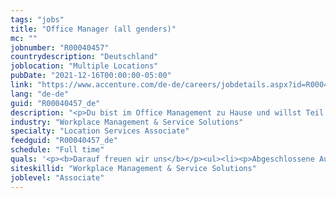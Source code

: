 ```yaml
---
tags: "jobs"
title: "Office Manager (all genders)"
mc: ""
jobnumber: "R00040457"
countrydescription: "Deutschland"
joblocation: "Multiple Locations"
pubDate: "2021-12-16T00:00:00-05:00"
link: "https://www.accenture.com/de-de/careers/jobdetails.aspx?id=R00040457_de"
lang: "de-de"
guid: "R00040457_de"
description: "<p>Du bist im Office Management zu Hause und willst Teil eines motivierten aufgeschlossenen Teams werden das sein Arbeitsumfeld in einem tollen Miteinander aktiv mitgestaltet? Du hast Lust eigene Ideen einzubringen und dich fachlich und persönlich weiterzuentwickeln? Das ist genau dein Ding?</p><p></p><p>Dann lebe deine Leidenschaft in einer Position die dich direkt ins Team von SinnerSchrader führt. Als eine der führenden Digitalagenturen Europas konzentrieren wir uns auf das Design und die Entwicklung digitaler Produkte und Services. So unterstützen wir die digitale Transformation namhafter Unternehmen seit 2017 als Teil von Accenture Interactive.</p><p></p><p><b>Das erwartet dich</b></p><ul><li><p>Im Office Management bist du die erste Anlaufstelle für unsere Mitarbeitenden Kunden und Dienstleister am Standort München</p></li><li><p>Hier zeigst du dich im Umgang mit deinen Gesprächspartnern freundlich und aufgeschlossen und verstehst dich dabei selbst als Dienstleister:in.</p></li><li><p>Neben klassischen Empfangstätigkeiten engagierst du dich in der Büro- und Hausorganisation sowie im Bestellwesen.</p></li><li><p>Ein besonderes Augenmerk legst du auf exzellenten Service – d. h. du koordinierst die Reinigung Catering und überwachst die Sicherheitsvorschriften.</p></li><li><p>Während Meetings und Veranstaltungen nimmst du die Wünsche unserer Besucher freundlich auf und kümmerst dich um eine zügige Umsetzung.</p></li><li><p>Außerdem sorgst du mit deinen Kolleginnen und Kollegen dafür dass unsere schönen Büroräume auch zukünftig schön bleiben.</p></li></ul>"
industry: "Workplace Management & Service Solutions"
specialty: "Location Services Associate"
feedguid: "R00040457_de"
schedule: "Full time"
quals: '<p><b>Darauf freuen wir uns</b></p><ul><li><p>Abgeschlossene Ausbildung im Büromanagement oder vergleichbare Berufserfahrung – gerne innerhalb der Hotelbranche</p></li><li><p>Erfahrung im Office Management bzw. in der Büroassistenz (Empfang/Rezeption) idealerweise bereits in einer Agentur</p></li><li><p>Kontaktfreudiger und kommunikationsstarker Teamplayer serviceorientiert flexibel und pragmatisch gute Eigenorganisation und die Fähigkeit Prioritäten zu setzen</p></li><li><p>Sehr gute MS Office- und gute Englischkenntnisse</p></li></ul><p></p><p><b>Dein Kontakt</b></p><p>Du hast Fragen? Dann wende dich an unser Recruiting Team per E-Mail an <a href="mailto:recruiting_germany&#64;accenture.com" target="_blank">recruiting_germany&#64;accenture.com</a> oder telefonisch unter 00800 45045045.  </p><p></p><p>Wir freuen uns auf deine Bewerbung.</p>'
siteskillid: "Workplace Management & Service Solutions"
joblevel: "Associate"
---
```

